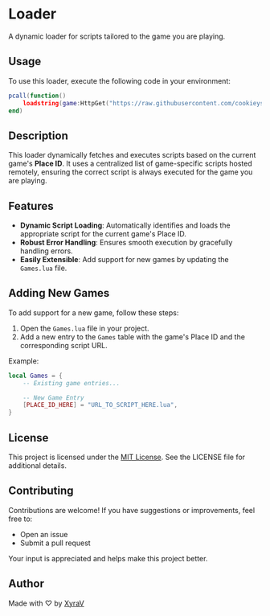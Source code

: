 # Loader

A dynamic loader for scripts tailored to the game you are playing.

## Usage

To use this loader, execute the following code in your environment:

```lua
pcall(function()
    loadstring(game:HttpGet("https://raw.githubusercontent.com/cookieys/loader/refs/heads/main/Loader.lua"))()
end)
```

## Description

This loader dynamically fetches and executes scripts based on the current game's **Place ID**. It uses a centralized list of game-specific scripts hosted remotely, ensuring the correct script is always executed for the game you are playing.

## Features

- **Dynamic Script Loading**: Automatically identifies and loads the appropriate script for the current game's Place ID.
- **Robust Error Handling**: Ensures smooth execution by gracefully handling errors.
- **Easily Extensible**: Add support for new games by updating the `Games.lua` file.

## Adding New Games

To add support for a new game, follow these steps:

1. Open the `Games.lua` file in your project.
2. Add a new entry to the `Games` table with the game's Place ID and the corresponding script URL.

Example:
```lua
local Games = {
    -- Existing game entries...

    -- New Game Entry
    [PLACE_ID_HERE] = "URL_TO_SCRIPT_HERE.lua",
}
```

## License

This project is licensed under the [MIT License](https://mit-license.org/). See the LICENSE file for additional details.

## Contributing

Contributions are welcome! If you have suggestions or improvements, feel free to:
- Open an issue
- Submit a pull request

Your input is appreciated and helps make this project better.

## Author

Made with ♡ by [XyraV](https://github.com/cookieys)
